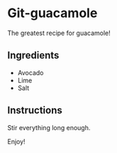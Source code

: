 # Git-guacamole
The greatest recipe for guacamole!

## Ingredients
* Avocado
* Lime
* Salt

## Instructions
Stir everything long enough.

Enjoy!
